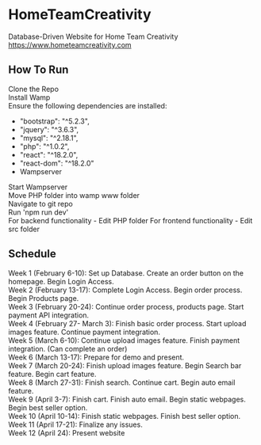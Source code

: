 # HomeTeamCreativity
Database-Driven Website for Home Team Creativity  
https://www.hometeamcreativity.com  
  
## How To Run
Clone the Repo  
Install Wamp  
Ensure the following dependencies are installed:  
- "bootstrap": "^5.2.3",  
- "jquery": "^3.6.3",  
- "mysql": "^2.18.1",  
- "php": "^1.0.2",  
- "react": "^18.2.0",  
- "react-dom": "^18.2.0"  
- Wampserver  


Start Wampserver  
Move PHP folder into wamp www folder  
Navigate to git repo  
Run 'npm run dev'  
For backend functionality - Edit PHP folder
For frontend functionality - Edit src folder

## Schedule  
Week 1 (February 6-10): Set up Database. Create an order button on the homepage. Begin Login Access.  
Week 2 (February 13-17): Complete Login Access. Begin order process. Begin Products page.  
Week 3 (February 20-24): Continue order process, products page. Start payment API integration.  
Week 4 (February 27- March 3): Finish basic order process. Start upload images feature. Continue payment integration.  
Week 5 (March 6-10): Continue upload images feature. Finish payment integration. (Can complete an order)  
Week 6 (March 13-17): Prepare for demo and present.  
Week 7 (March 20-24): Finish upload images feature. Begin Search bar feature. Begin cart feature.  
Week 8 (March 27-31): Finish search. Continue cart. Begin auto email feature.  
Week 9 (April 3-7): Finish cart. Finish auto email. Begin static webpages. Begin best seller option.  
Week 10 (April 10-14): Finish static webpages. Finish best seller option.  
Week 11 (April 17-21): Finalize any issues.  
Week 12 (April 24): Present website  
